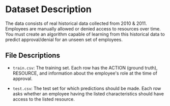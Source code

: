 # Dataset Description

The data consists of real historical data collected from 2010 & 2011. Employees are manually allowed or denied access to resources over time. You must create an algorithm capable of learning from this historical data to predict approval/denial for an unseen set of employees.

## File Descriptions

- `train.csv`: The training set. Each row has the ACTION (ground truth), RESOURCE, and information about the employee's role at the time of approval.

- `test.csv`: The test set for which predictions should be made. Each row asks whether an employee having the listed characteristics should have access to the listed resource.
